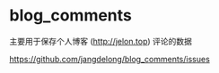 # blog_comments

主要用于保存个人博客 (http://jelon.top) 评论的数据

https://github.com/jangdelong/blog_comments/issues
